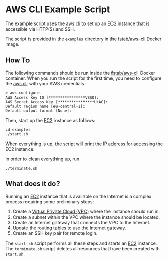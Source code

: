 AWS CLI Example Script
======================

The example script uses the [aws cli](http://aws.amazon.com/cli) to set up an
[EC2](http://aws.amazon.com/ec2) instance that is accessible via HTTP(S) and SSH.

The script is provided in the `examples` directory in the [fstab/aws-cli](https://github.com/fstab/docker-aws-cli) Docker image.

How To
------

The following commands should be run inside the [fstab/aws-cli](https://github.com/fstab/docker-aws-cli) Docker container.
When you run the script for the first time, you need to configure the [aws cli](http://aws.amazon.com/cli) with your AWS credentials:

    > aws configure 
    AWS Access Key ID [****************VSSQ]: 
    AWS Secret Access Key [****************UkAC]: 
    Default region name [eu-central-1]: 
    Default output format [None]: 

Then, start up the [EC2](http://aws.amazon.com/ec2) instance as follows:

    cd examples
    ./start.sh

When everything is up, the script will print the IP address for accessing the EC2 instance.

In order to clean everything up, run

    ./terminate.sh

What does it do?
----------------

Running an [EC2](http://aws.amazon.com/ec2) instance that is available on the Internet is a complex process requiring some preliminary steps:

  1. Create a [Virtual Private Cloud (VPC)](http://aws.amazon.com/vpc) where the instance should run in.
  2. Create a subnet within the VPC where the instance should be located.
  3. Create an Internet gateway that connects the VPC to the Internet.
  4. Update the routing tables to use the Internet gateway.
  5. Create an SSH key pair for remote login.

The `start.sh` script performs all these steps and starts an [EC2](http://aws.amazon.com/ec2) instance. The `terminate.sh` script deletes all resources that have been created with `start.sh`.
